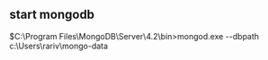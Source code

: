 ## start mongodb 
$C:\Program Files\MongoDB\Server\4.2\bin>mongod.exe --dbpath c:\Users\rariv\mongo-data
